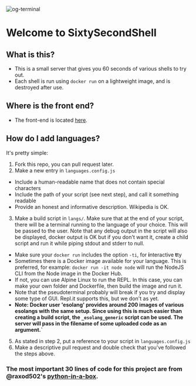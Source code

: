 ![og-terminal](https://user-images.githubusercontent.com/28996247/125796870-7e9b0206-70b5-4342-9ad2-83b343088a14.png)

# Welcome to SixtySecondShell

## What is this?
- This is a small server that gives you 60 seconds of various shells to try out.
- Each shell is run using `docker run` on a lightweight image, and is destroyed after use.

## Where is the front end?
- The front-end is located [here](https://github.com/shaunakg/sixty-seconds-of-python-frontend).

## How do I add languages?
It's pretty simple:
1. Fork this repo, you can pull request later.
2. Make a new entry in `languages.config.js`
  - Include a human-readable name that does not contain special characters
  - Include the path of your script (see next step), and call it something readable
  - Provide an honest and informative description. Wikipedia is OK.
3. Make a build script in `langs/`. Make sure that at the end of your script, there will be a terminal running to the language of your choice. This will be passed to the user. Note that any debug output in the script will also be displayed, docker output is OK but if you don't want it, create a child script and run it while piping stdout and stderr to null.
  - Make sure your `docker run` includes the option `-ti`, for **i**nteractive **t**ty
  - Sometimes there is a Docker image available for your language. This is preferred, for example: `docker run -it node node` will run the NodeJS CLI from the Node image in the Docker Hub.
  - If not, you can use Alpine Linux to run the REPL. In this case, you can make your own folder and Dockerfile, then build the image and run it.
  - Note that the pseudoterminal probably will break if you try and display some type of GUI. Repl.it supports this, but we don't as yet.
  - **Note: Docker user 'esolang' provides around 200 images of various esolangs with the same setup. Since using this is much easier than creating a build script, the `_esolang_generic` script can be used. The server will pass in the filename of some uploaded code as an argument.`**
5. As stated in step 2, put a reference to your script in `languages.config.js`
6. Make a descriptive pull request and double check that you've followed the steps above.

### The most important 30 lines of code for this project are from @raxod502's [python-in-a-box](https://github.com/raxod502/python-in-a-box).
